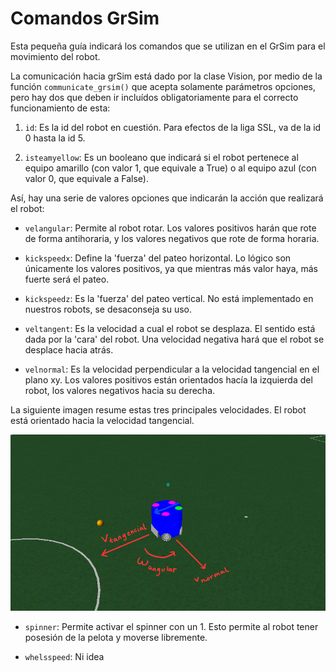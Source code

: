 # Comandos GrSim

Esta pequeña guía indicará los comandos que se utilizan en el GrSim para el movimiento del robot.

La comunicación hacia grSim está dado por la clase Vision, por medio de la función `communicate_grsim()` que acepta solamente parámetros opciones, pero hay dos que deben ir incluídos obligatoriamente para el correcto funcionamiento de esta:

1. `id`: Es la id del robot en cuestión. Para efectos de la liga SSL, va de la id 0 hasta la id 5.

2. `isteamyellow`: Es un booleano que indicará si el robot pertenece al equipo amarillo (con valor 1, que equivale a True) o al equipo azul (con valor 0, que equivale a False).

Así, hay una serie de valores opciones que indicarán la acción que realizará el robot:

* `velangular`: Permite al robot rotar. Los valores positivos harán que rote de forma antihoraria, y los valores negativos que rote de forma horaria.

* `kickspeedx`: Define la 'fuerza' del pateo horizontal. Lo lógico son únicamente los valores positivos, ya que mientras más valor haya, más fuerte será el pateo.

* `kickspeedz`: Es la 'fuerza' del pateo vertical. No está implementado en nuestros robots, se desaconseja su uso.

* `veltangent`: Es la velocidad a cual el robot se desplaza. El sentido está dada por la 'cara' del robot. Una velocidad negativa hará que el robot se desplace hacia atrás.

* `velnormal`: Es la velocidad perpendicular a la velocidad tangencial en el plano xy. Los valores positivos están orientados hacía la izquierda del robot, los valores negativos hacia su derecha.

La siguiente imagen resume estas tres principales velocidades. El robot está orientado hacia la velocidad tangencial.

![](imgs/robot_grsim.png)

* `spinner`: Permite activar el spinner con un 1. Esto permite al robot tener posesión de la pelota y moverse libremente.

* `whelsspeed`: Ni idea



